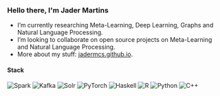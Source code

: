 ### Hello there, I'm Jader Martins


- I’m currently researching Meta-Learning, Deep Learning, Graphs and Natural Language Processing.
- I’m looking to collaborate on open source projects on Meta-Learning and Natural Language Processing.
- More about my stuff: [jadermcs.github.io](https://jadermcs.github.io).

#### Stack
![Spark](https://img.shields.io/badge/-Spark-green?logo=apache-Spark)
![Kafka](https://img.shields.io/badge/-Kafka-black?logo=apache-Kafka)
![Solr](https://img.shields.io/badge/-Solr-white?logo=apache-Solr)
![PyTorch](https://img.shields.io/badge/-PyTorch-white?logo=PyTorch)
![Haskell](https://img.shields.io/badge/-Haskell-5D4F85?logo=Haskell)
![R](https://img.shields.io/badge/-R-276DC3?logo=R)
![Python](https://img.shields.io/badge/-Python-yellow?logo=Python)
![C++](https://img.shields.io/badge/-C++-green?logo=Cplusplus)
